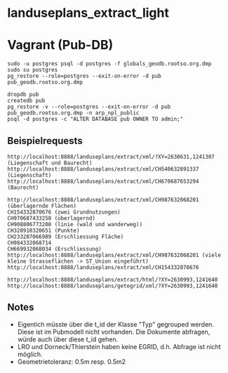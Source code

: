 # landuseplans_extract_light

# Vagrant (Pub-DB)
```
sudo -u postgres psql -d postgres -f globals_geodb.rootso.org.dmp
sudo su postgres
pg_restore --role=postgres --exit-on-error -d pub pub_geodb.rootso.org.dmp
```

```
dropdb pub
createdb pub
pg_restore -v --role=postgres --exit-on-error -d pub pub_geodb.rootso.org.dmp -n arp_npl_public
psql -d postgres -c "ALTER DATABASE pub OWNER TO admin;"
```


## Beispielrequests
```
http://localhost:8888/landuseplans/extract/xml/?XY=2630631,1241307 (Liegenschaft und Baurecht)
http://localhost:8888/landuseplans/extract/xml/CH540632891337 (Liegenschaft)
http://localhost:8888/landuseplans/extract/xml/CH670687653294 (Baurecht)

http://localhost:8888/landuseplans/extract/xml/CH987632068201 (überlagernde Flächen)
CH154332870676 (zwei Grundnutzungen)
CH970687433258 (überlagernd)
CH908806773208 (linie (wald und wanderweg))
CH328910320651 (Punkte)
CH233287066989 (Erschliessung Fläche)
CH984332068714
CH669932068034 (Erschliessung)
http://localhost:8888/landuseplans/extract/xml/CH987632068201 (viele kleine Strasseflächen -> ST_Union eingeführt)
http://localhost:8888/landuseplans/extract/xml/CH154332870676

http://localhost:8888/landuseplans/extract/html/?XY=2630993,1241640
http://localhost:8888/landuseplans/getegrid/xml/?XY=2630993,1241640
```


## Notes
- Eigentich müsste über die t_id der Klasse "Typ" gegrouped werden. Diese ist im Pubmodell nicht vorhanden. Die Dokumente abfragen, würde auch über diese t_id gehen.
- LRO und Dorneck/Thierstein haben keine EGRID, d.h. Abfrage ist nicht möglich.
- Geometrietoleranz: 0.5m resp. 0.5m2

